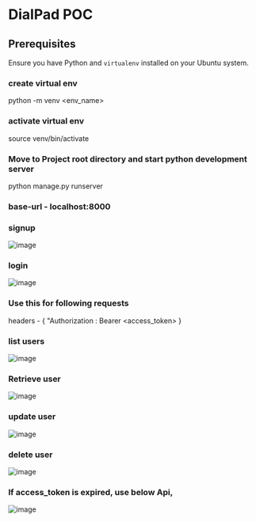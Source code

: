 # DialPad POC


## Prerequisites

Ensure you have Python and `virtualenv` installed on your Ubuntu system.

### create virtual env 
python -m venv <env_name>

### activate virtual env
source venv/bin/activate

### Move to Project root directory and start python development server
python manage.py runserver

### base-url - localhost:8000

### signup
![image](https://github.com/bhakarerushi/dialpad-django_poc/assets/65430906/694d2b15-1751-439a-bb2f-e68239df6e2c)

### login
![image](https://github.com/bhakarerushi/dialpad-django_poc/assets/65430906/7158db81-a10e-43f9-8722-6197371d7ea5)

### Use this for following requests

headers - {
            "Authorization : Bearer <access_token>
          }

### list users 
![image](https://github.com/bhakarerushi/dialpad-django_poc/assets/65430906/3aa4dc7c-1227-4af5-be5b-3fa4d35d5202)

### Retrieve user
![image](https://github.com/bhakarerushi/dialpad-django_poc/assets/65430906/38a968c8-8bed-40ea-986f-9e810753d9c0)

### update user
![image](https://github.com/bhakarerushi/dialpad-django_poc/assets/65430906/8d8b188a-0a7d-4a42-b1ab-448eb2d090dd)

### delete user
![image](https://github.com/bhakarerushi/dialpad-django_poc/assets/65430906/0af1ab72-5fba-4d43-9697-ac82b0aefea5)

### If access_token is expired, use below Api,
![image](https://github.com/bhakarerushi/dialpad-django_poc/assets/65430906/96cfd6a9-0244-477a-856b-7543f109d838)











